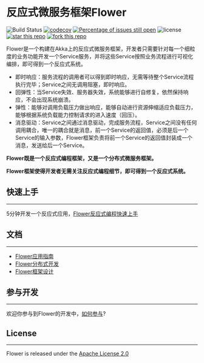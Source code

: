 # 反应式微服务框架Flower

![Build Status](https://travis-ci.org/zhihuili/flower.svg?branch=master)
[![codecov](https://codecov.io/gh/zhihuili/flower/branch/master/graph/badge.svg)](https://codecov.io/gh/zhihuili/flower)
[![Percentage of issues still open](http://isitmaintained.com/badge/open/zhihuili/flower.svg)](http://isitmaintained.com/project/zhihuili/flower "Percentage of issues still open")
![license](https://img.shields.io/github/license/zhihuili/flower.svg)
[![star this repo](http://githubbadges.com/star.svg?user=zhihuili&repo=flower&style=flat)](https://github.com/zhihuili/flower)
[![fork this repo](http://githubbadges.com/fork.svg?user=zhihuili&repo=flower&style=flat)](https://github.com/zhihuili/flower/fork)

Flower是一个构建在Akka上的反应式微服务框架，开发者只需要针对每一个细粒度的业务功能开发一个Service服务，并将这些Service按照业务流程进行可视化编排，即可得到一个反应式系统。
* 即时响应：服务流程的调用者可以得到即时响应，无需等待整个Service流程执行完毕；Service之间无调用阻塞，即时响应。
* 回弹性：当Service失效、服务器失效，系统能够进行自修复，依然保持响应，不会出现系统崩溃。
* 弹性：能够对调用负载压力做出响应，能够自动进行资源伸缩适应负载压力，能够根据系统负载能力控制请求的进入速度（回压）。
* 消息驱动：Service之间通过消息驱动，完成服务流程，Service之间没有任何调用耦合，唯一的耦合就是消息，前一个Service的返回值，必须是后一个Service的输入参数，Flower框架负责将前一个Service的返回值封装成一个消息，发送给后一个Service。


**Flower既是一个反应式编程框架，又是一个分布式微服务框架。**

**Flower框架使得开发者无需关注反应式编程细节，即可得到一个反应式系统。**

## 快速上手
---
5分钟开发一个反应式应用，[Flower反应式编程快速上手](/docs/quick_start.md)

## 文档
---
* [Flower应用指南](/docs/program_guide.md)
* [Flower分布式开发](/docs/distribution_design.md)
* [Flower框架设计](/docs/design.md)

## 参与开发
---
欢迎你参与到Flower的开发中，[如何参与](CONTRIBUTING.md)?

## License
---
Flower is released under the [Apache License 2.0](https://github.com/zhihuili/flower/blob/master/LICENSE.txt)

